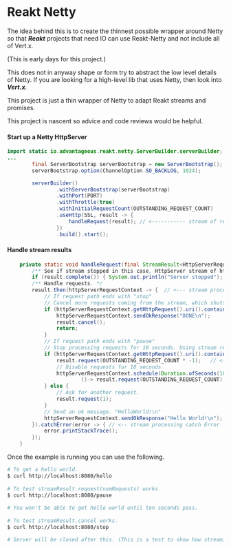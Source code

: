 # Reakt Netty

The idea behind this is to create the thinnest possible wrapper around Netty so that ***Reakt*** projects that
need IO can use Reakt-Netty and not include all of Vert.x.

(This is early days for this project.)

This does not in anyway shape or form try to abstract the low level details of Netty. 
If you are looking for a high-level lib that uses Netty, then look into ***Vert.x***.

This project is just a thin wrapper of Netty to adapt Reakt streams and promises.

This project is nascent so advice and code reviews would be helpful. 


#### Start up a Netty HttpServer
```java
import static io.advantageous.reakt.netty.ServerBuilder.serverBuilder;
...
        final ServerBootstrap serverBootstrap = new ServerBootstrap();
        serverBootstrap.option(ChannelOption.SO_BACKLOG, 1024);

        serverBuilder()
                .withServerBootstrap(serverBootstrap)
                .withPort(PORT)
                .withThrottle(true)
                .withInitialRequestCount(OUTSTANDING_REQUEST_COUNT)
                .useHttp(SSL, result -> {
                    handleRequest(result); // <----------- stream of requests
                })
                .build().start();
```



#### Handle stream results
```java
    private static void handleRequest(final StreamResult<HttpServerRequestContext> result) {
        /** See if stream stopped in this case, HttpServer stream of httpRequests. */
        if (result.complete()) { System.out.println("Server stopped"); return; }
        /** Handle requests. */
        result.then(httpServerRequestContext -> {  // <--- stream processing then(
            // If request path ends with "stop" 
            // Cancel more requests coming from the stream, which shuts down the HttpServer. 
            if (httpServerRequestContext.getHttpRequest().uri().contains("stop")) {
                httpServerRequestContext.sendOkResponse("DONE\n");
                result.cancel();
                return;
            }
            // If request path ends with "pause"
            // Stop processing requests for 10 seconds. Using stream request more method.
            if (httpServerRequestContext.getHttpRequest().uri().contains("pause")) {
                result.request(OUTSTANDING_REQUEST_COUNT * -1);   // <-- uses stream result request
                // Disable requests for 10 seconds 
                httpServerRequestContext.schedule(Duration.ofSeconds(10),
                        ()-> result.request(OUTSTANDING_REQUEST_COUNT));
            } else {
                // Ask for another request.
                result.request(1);
            }
            // Send an ok message. "HelloWorld!\n"
            httpServerRequestContext.sendOkResponse("Hello World!\n");
        }).catchError(error -> { // <-- stream processing catch Error
            error.printStackTrace();
        });
    }
```


Once the example is running you can use the following.

```sh
# To get a hello world.
$ curl http://localhost:8080/hello
 
# To test streamResult.request(numRequests) works
$ curl http://localhost:8080/pause
  
# You won't be able to get hello world until ten seconds pass.  
 
# To test streamResult.cancel works.
$ curl http://localhost:8080/stop

# Server will be closed after this. (This is a test to show how streaming works)

```
